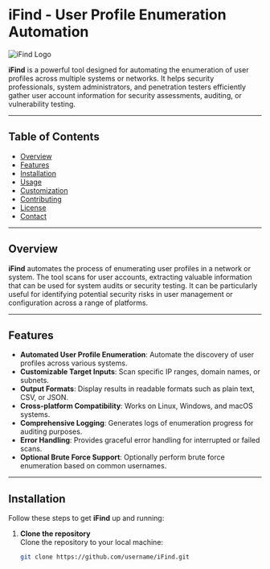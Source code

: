 # iFind - User Profile Enumeration Automation

![iFind Logo](https://example.com/logo.png)

**iFind** is a powerful tool designed for automating the enumeration of user profiles across multiple systems or networks. It helps security professionals, system administrators, and penetration testers efficiently gather user account information for security assessments, auditing, or vulnerability testing.

---

## Table of Contents

- [Overview](#overview)
- [Features](#features)
- [Installation](#installation)
- [Usage](#usage)
- [Customization](#customization)
- [Contributing](#contributing)
- [License](#license)
- [Contact](#contact)

---

## Overview

**iFind** automates the process of enumerating user profiles in a network or system. The tool scans for user accounts, extracting valuable information that can be used for system audits or security testing. It can be particularly useful for identifying potential security risks in user management or configuration across a range of platforms.

---

## Features

- **Automated User Profile Enumeration**: Automate the discovery of user profiles across various systems.
- **Customizable Target Inputs**: Scan specific IP ranges, domain names, or subnets.
- **Output Formats**: Display results in readable formats such as plain text, CSV, or JSON.
- **Cross-platform Compatibility**: Works on Linux, Windows, and macOS systems.
- **Comprehensive Logging**: Generates logs of enumeration progress for auditing purposes.
- **Error Handling**: Provides graceful error handling for interrupted or failed scans.
- **Optional Brute Force Support**: Optionally perform brute force enumeration based on common usernames.

---

## Installation

Follow these steps to get **iFind** up and running:

1. **Clone the repository**  
   Clone the repository to your local machine:
   ```bash
   git clone https://github.com/username/iFind.git
